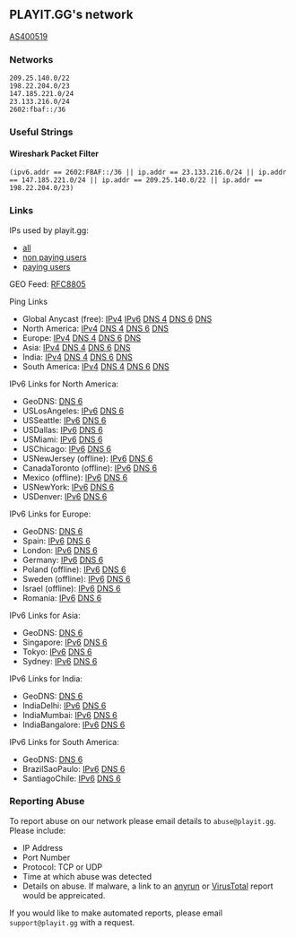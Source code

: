 PLAYIT.GG's network
-------------------
[AS400519](https://www.peeringdb.com/net/29451)

### Networks
```
209.25.140.0/22
198.22.204.0/23
147.185.221.0/24
23.133.216.0/24
2602:fbaf::/36
```

### Useful Strings

#### Wireshark Packet Filter
```
(ipv6.addr == 2602:FBAF::/36 || ip.addr == 23.133.216.0/24 || ip.addr == 147.185.221.0/24 || ip.addr == 209.25.140.0/22 || ip.addr == 198.22.204.0/23)
```

### Links
IPs used by playit.gg:
* [all](https://raw.githubusercontent.com/playit-cloud/network/refs/heads/main/ips.txt)
* [non paying users](https://raw.githubusercontent.com/playit-cloud/network/refs/heads/main/ips-free.txt)
* [paying users](https://raw.githubusercontent.com/playit-cloud/network/refs/heads/main/ips-premium.txt)

GEO Feed: [RFC8805](https://raw.githubusercontent.com/playit-cloud/network/refs/heads/main/geo_feed.txt)

Ping Links
* Global Anycast (free): [IPv4](http://147.185.221.1) [IPv6](http://[2602:fbaf:0:1::1]/) [DNS 4](http://ping.ip4.gl.ply.gg/) [DNS 6](http://ping.ip6.gl.ply.gg/) [DNS](http://ping.gl.ply.gg/)
* North America: [IPv4](http://209.25.140.1) [DNS 4](http://ping.ip4.na.ply.gg/) [DNS 6](http://ping.ip6.na.ply.gg/) [DNS](http://ping.na.ply.gg/)
* Europe: [IPv4](http://209.25.141.1) [DNS 4](http://ping.ip4.eu.ply.gg/) [DNS 6](http://ping.ip6.eu.ply.gg/) [DNS](http://ping.eu.ply.gg/)
* Asia: [IPv4](http://209.25.142.1) [DNS 4](http://ping.ip4.as.ply.gg/) [DNS 6](http://ping.ip6.as.ply.gg/) [DNS](http://ping.as.ply.gg/)
* India: [IPv4](http://209.25.143.1) [DNS 4](http://ping.ip4.in.ply.gg/) [DNS 6](http://ping.ip6.in.ply.gg/) [DNS](http://ping.in.ply.gg/)
* South America: [IPv4](http://198.22.204.1) [DNS 4](http://ping.ip4.sa.ply.gg/) [DNS 6](http://ping.ip6.sa.ply.gg/) [DNS](http://ping.sa.ply.gg/)

IPv6 Links for North America:
* GeoDNS: [DNS 6](http://ping.ip6.na.ply.gg)
* USLosAngeles: [IPv6](http://[2602:fbaf:804:2::1]) [DNS 6](http://ping.ip6.los.ply.gg)
* USSeattle: [IPv6](http://[2602:fbaf:808:2::1]) [DNS 6](http://ping.ip6.sea.ply.gg)
* USDallas: [IPv6](http://[2602:fbaf:80c:2::1]) [DNS 6](http://ping.ip6.dal.ply.gg)
* USMiami: [IPv6](http://[2602:fbaf:810:2::1]) [DNS 6](http://ping.ip6.mia.ply.gg)
* USChicago: [IPv6](http://[2602:fbaf:814:2::1]) [DNS 6](http://ping.ip6.chi.ply.gg)
* USNewJersey (offline): [IPv6](http://[2602:fbaf:818:2::1]) [DNS 6](http://ping.ip6.jer.ply.gg)
* CanadaToronto (offline): [IPv6](http://[2602:fbaf:81c:2::1]) [DNS 6](http://ping.ip6.tor.ply.gg)
* Mexico (offline): [IPv6](http://[2602:fbaf:820:2::1]) [DNS 6](http://ping.ip6.mex.ply.gg)
* USNewYork: [IPv6](http://[2602:fbaf:860:2::1]) [DNS 6](http://ping.ip6.nyc.ply.gg)
* USDenver: [IPv6](http://[2602:fbaf:864:2::1]) [DNS 6](http://ping.ip6.den.ply.gg)

IPv6 Links for Europe:
* GeoDNS: [DNS 6](http://ping.ip6.eu.ply.gg)
* Spain: [IPv6](http://[2602:fbaf:828:3::1]) [DNS 6](http://ping.ip6.esp.ply.gg)
* London: [IPv6](http://[2602:fbaf:82c:3::1]) [DNS 6](http://ping.ip6.gbr.ply.gg)
* Germany: [IPv6](http://[2602:fbaf:830:3::1]) [DNS 6](http://ping.ip6.deu.ply.gg)
* Poland (offline): [IPv6](http://[2602:fbaf:834:3::1]) [DNS 6](http://ping.ip6.pol.ply.gg)
* Sweden (offline): [IPv6](http://[2602:fbaf:838:3::1]) [DNS 6](http://ping.ip6.swe.ply.gg)
* Israel (offline): [IPv6](http://[2602:fbaf:858:3::1]) [DNS 6](http://ping.ip6.isr.ply.gg)
* Romania: [IPv6](http://[2602:fbaf:85c:3::1]) [DNS 6](http://ping.ip6.rmn.ply.gg)

IPv6 Links for Asia:
* GeoDNS: [DNS 6](http://ping.ip6.as.ply.gg)
* Singapore: [IPv6](http://[2602:fbaf:848:4::1]) [DNS 6](http://ping.ip6.sgp.ply.gg)
* Tokyo: [IPv6](http://[2602:fbaf:84c:4::1]) [DNS 6](http://ping.ip6.tok.ply.gg)
* Sydney: [IPv6](http://[2602:fbaf:850:4::1]) [DNS 6](http://ping.ip6.syd.ply.gg)

IPv6 Links for India:
* GeoDNS: [DNS 6](http://ping.ip6.in.ply.gg)
* IndiaDelhi: [IPv6](http://[2602:fbaf:83c:5::1]) [DNS 6](http://ping.ip6.del.ply.gg)
* IndiaMumbai: [IPv6](http://[2602:fbaf:840:5::1]) [DNS 6](http://ping.ip6.mum.ply.gg)
* IndiaBangalore: [IPv6](http://[2602:fbaf:844:5::1]) [DNS 6](http://ping.ip6.ban.ply.gg)

IPv6 Links for South America:
* GeoDNS: [DNS 6](http://ping.ip6.sa.ply.gg)
* BrazilSaoPaulo: [IPv6](http://[2602:fbaf:824:6::1]) [DNS 6](http://ping.ip6.sao.ply.gg)
* SantiagoChile: [IPv6](http://[2602:fbaf:854:6::1]) [DNS 6](http://ping.ip6.san.ply.gg)

### Reporting Abuse

To report abuse on our network please email details to `abuse@playit.gg`. Please include:
* IP Address
* Port Number
* Protocol: TCP or UDP
* Time at which abuse was detected
* Details on abuse. If malware, a link to an [anyrun](https://any.run/) or [VirusTotal](https://www.virustotal.com) report would be appreicated.

If you would like to make automated reports, please email `support@playit.gg` with a request.

